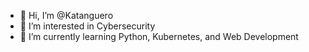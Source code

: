 - 👋 Hi, I’m @Katanguero
- 👀 I’m interested in Cybersecurity
- 🌱 I’m currently learning Python, Kubernetes, and Web Development

<!---
Katanguero/Katanguero is a ✨ special ✨ repository because its `README.md` (this file) appears on your GitHub profile.
You can click the Preview link to take a look at your changes.
--->
